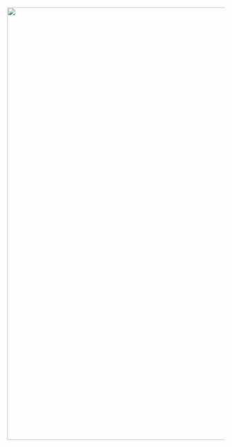 # <html><head>
<script type="text/javascript" src="https://cdnjs.cloudflare.com/ajax/libs/howler/2.0.3/howler.min.js"></script>
<!-- instagram @myanmessalih-->
<title>Hacked - xxHSYNwq</title>
<meta property="og:image" content="https://s1.postimg.org/13pocq3san/5h311-1nj3c706.jpg">
<!-- instagram @myanmessalih-->
<meta http-equiv="Content-Type" content="text/html; charset=utf-8">

<!-- instagram @myanmessalih-->




<meta charset="utf-8"> <meta name="viewport" content="width=device-width, initial-scale=1"> <script type="text/javascript" src="https://cdnjs.cloudflare.com/ajax/libs/howler/2.0.3/howler.min.js"></script> <link rel="stylesheet" type="text/css" href="css/bootstrap.css"> <link rel="stylesheet" type="text/css" href="css/bootstrap.min.css"> <link rel="stylesheet" type="text/css" href="css/style.css"> <link rel="stylesheet" href="https://maxcdn.bootstrapcdn.com/bootstrap/3.3.7/css/bootstrap.min.css"> <link href="http://fonts.googleapis.com/css?family=Varela+Round" rel="stylesheet" type="text/css"> <script type="text/javascript" src="js/bootstrap.min.js"></script> <script type="text/javascript" src="js/jquery.js"></script> <script type="text/javascript" src="js/jquery-1.10.2.min.js.download"></script> <script src="https://ajax.googleapis.com/ajax/libs/jquery/3.1.1/jquery.min.js"></script> <script src="https://maxcdn.bootstrapcdn.com/bootstrap/3.3.7/js/bootstrap.min.js"></script> <style type="text/css"> @import url('https://fonts.googleapis.com/css?family=Nunito');@import url('https://fonts.googleapis.com/css?family=Poiret+One');body, html {height: 100%;background-repeat: no-repeat; /*background-image: linear-gradient(rgb(12, 97, 33),rgb(104, 145, 162));*/background:black;position: relative;}#particles-js{ width: 100%; height: 100%; background-size: cover; background-position: 50% 50%; position: fixed; top: 0px; z-index:1;}h1{font:1.5em Cinzel,serif;font-weight:400;letter-spacing:.35em;text-shadow:0 0 25px rgba(254,254,255,.85);width:70%} } footer { margin: 20%; }
#a {
onmousedown:stop;
animation-name: rotate ;
animation-duration: 5s;
animation-play-state: running;
animation-timing-function: linear;
animation-iteration-count: infinite;
opacity: 1.0;filter: alpha(opacity=50);} img:hover {opacity: 1.0;filter: alpha(opacity=100);}
@keyframes rotate{
10% {transform:rotateY(36deg)}
20% {transform:rotateY(72deg)}
30% {transform:rotateY(108deg)}
40% {transform:rotateY(144deg)}
50% {transform:rotateY(180deg)}
60% {transform:rotateY(216deg)}
70% {transform:rotateY(252deg)}
80% {transform:rotateY(288deg)}
90% {transform:rotateY(324deg)}
100% {transform:rotateY(360deg)}
}
</style>
<!-- instagram @myanmessalih-->

</head> <body><center>
<!-- instagram @myanmessalih-->
  
<!-- instagram @myanmessalih-->
<img src="https://blog.internetvista.com/wp-content/uploads/2018/02/website-defacement.gif" width="1000">

</center><br><br> <b><b> <div id="particles-js"><canvas class="particles-js-canvas-el" style="width: 100%; height: 100%;" width="1365" height="949"></canvas></div> <!--<script type="text/javascript" src="https://cdnjs.cloudflare.com/ajax/libs/particles.js/2.0.0/particles.min.js"></script>--> <script type="text/javascript">$.getScript("https://cdnjs.cloudflare.com/ajax/libs/particles.js/2.0.0/particles.min.js", function(){ particlesJS('particles-js', { "particles": { "number": { "value": 80, "density": { "enable": true, "value_area": 800 } }, "color": { "value": "#ffffff" }, "shape": { "type": "circle", "stroke": { "width": 0, "color": "#000000" }, "polygon": { "nb_sides": 5 }, "image": { "width": 100, "height": 100 } }, "opacity": { "value": 0.5, "random": false, "anim": { "enable": false, "speed": 1, "opacity_min": 0.1, "sync": false } }, "size": { "value": 5, "random": true, "anim": { "enable": false, "speed": 40, "size_min": 0.1, "sync": false } }, "line_linked": { "enable": true, "distance": 150, "color": "#ffffff", "opacity": 0.4, "width": 1 }, "move": { "enable": true, "speed": 6, "direction": "none", "random": false, "straight": false, "out_mode": "out", "attract": { "enable": false, "rotateX": 600, "rotateY": 1200 } } }, "interactivity": { "detect_on": "canvas", "events": { "onhover": { "enable": true, "mode": "repulse" }, "onclick": { "enable": true, "mode": "push" }, "resize": true }, "modes": { "grab": { "distance": 400, "line_linked": { "opacity": 1 } }, "bubble": { "distance": 400, "size": 40, "duration": 2, "opacity": 8, "speed": 3 }, "repulse": { "distance": 200 }, "push": { "particles_nb": 4 }, "remove": { "particles_nb": 2 } } }, "retina_detect": true, "config_demo": { "hide_card": false, "background_color": "#b61924", "background_image": "", "background_position": "50% 50%", "background_repeat": "no-repeat", "background_size": "cover" } } );}); </script> <script> // This script and many more from// http://rainbow.arch.scriptmania.comif (document.getElementById){// Plenty of black gives a better sparkle effect.showerCol=new Array('#000000','#ff0000','#ffffff','#000000','#00ff00','#ff00ff','#ffffff','#ffa500','#000000','#fff000');launchCol=new Array('#ffff00','#ff00ff','#00ffff','#ffffff','#ff8000');runSpeed=70; //setTimeout speed.// *** DO NOT EDIT BELOW ***var yPos=200;var xPos=200;var explosionSize=200;var launchColour='#ffff80';var timer=null;var dims=8;var evn=360/14;firework=new Array();var ieType=(typeof window.innerWidth != 'number');var ieRef=((ieType) && (document.compatMode) && (document.compatMode.indexOf("CSS") != -1))?document.documentElement:document.body;thisStep=0;step=5;for (i=0; i < 14; i++){document.write(' <div id="sparks'+i+'" style="position:absolute;top:0px;left:0px;border-radius:50%;height:'+dims+'px;width:'+dims+';font-size:'+dims+';background-color:'+launchColour+'"> &lt;\/div&gt;'); firework=document.getElementById(&quot;sparks&quot;+i).style; } function winDims(){ winH=(ieType)?ieRef.clientHeight:window.innerHeight; winW=(ieType)?ieRef.clientWidth:window.innerWidth; bestFit=(winW &gt;= winH)?winH:winW; } winDims(); window.onresize=new Function(&quot;winDims()&quot;); function Reset(){ var dsy=(ieType)?ieRef.scrollTop:window.pageYOffset; thisStep=-1; launchColour = launchCol[Math.floor(Math.random()*launchCol.length)]; explosionSize=Math.round(100+Math.random()*(bestFit/4)); yPos = explosionSize+Math.round(Math.random()*(winH-(explosionSize*2.2)))+dsy; xPos = explosionSize+Math.round(Math.random()*(winW-(explosionSize*2.2))); for (i=0; i &lt; 14; i++){ firework.backgroundColor=launchColour; firework.width=dims+&quot;px&quot;; firework.height=dims+&quot;px&quot;; firework.fontSize=dims+&quot;px&quot;; } Fireworks(); } function Fireworks(){ thisStep+=step; timer=setTimeout(&quot;Fireworks()&quot;,runSpeed); for (i=0; i &lt; 14; i++){ firework.top = yPos + explosionSize * Math.sin(i*evn*Math.PI/180)*Math.sin(thisStep/100)+&quot;px&quot;; firework.left= xPos + explosionSize * Math.cos(i*evn*Math.PI/180)*Math.sin(thisStep/100)+&quot;px&quot;; if (thisStep &gt; 100){ var dims_change=(explosionSize &lt; 150)?dims:Math.round(dims+Math.random()*2); firework.backgroundColor=showerCol[Math.floor(Math.random()*showerCol.length)]; firework.width=dims_change+&quot;px&quot;; firework.height=dims_change+&quot;px&quot;; firework.fontSize=dims_change+&quot;px&quot;; } } if (thisStep &gt; 140){ clearTimeout(timer); Reset(); } } window.onload=Fireworks; } </div> </script></b></b><div align="center" class="a"><font color="white"></font></div><font color="white"><br><div align="center"></div><br> </font></body></html>


<!-- instagram @myanmessalih-->

</html><!-- instagram @myanmessalih-->

